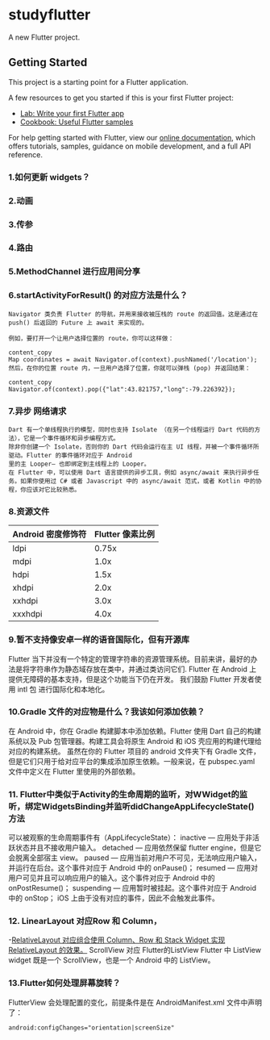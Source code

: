 # studyflutter

A new Flutter project.

## Getting Started

This project is a starting point for a Flutter application.

A few resources to get you started if this is your first Flutter project:

- [Lab: Write your first Flutter app](https://flutter.dev/docs/get-started/codelab)
- [Cookbook: Useful Flutter samples](https://flutter.dev/docs/cookbook)

For help getting started with Flutter, view our
[online documentation](https://flutter.dev/docs), which offers tutorials,
samples, guidance on mobile development, and a full API reference.

### 1.如何更新 widgets？
### 2.动画
### 3.传参
### 4.路由
### 5.MethodChannel 进行应用间分享
### 6.startActivityForResult() 的对应方法是什么？
```code
Navigator 类负责 Flutter 的导航，并用来接收被压栈的 route 的返回值。这是通过在 push() 后返回的 Future 上 await 来实现的。

例如，要打开一个让用户选择位置的 route，你可以这样做：

content_copy
Map coordinates = await Navigator.of(context).pushNamed('/location');
然后，在你的位置 route 内，一旦用户选择了位置，你就可以弹栈 (pop) 并返回结果：

content_copy
Navigator.of(context).pop({"lat":43.821757,"long":-79.226392});
```
### 7.异步 网络请求
```text
Dart 有一个单线程执行的模型，同时也支持 Isolate （在另一个线程运行 Dart 代码的方法），它是一个事件循环和异步编程方式。
除非你创建一个 Isolate，否则你的 Dart 代码会运行在主 UI 线程，并被一个事件循环所驱动。Flutter 的事件循环对应于 Android 
里的主 Looper— 也即绑定到主线程上的 Looper。
在 Flutter 中，可以使用 Dart 语言提供的异步工具，例如 async/await 来执行异步任务。如果你使用过 C# 或者 Javascript 中的 async/await 范式，或者 Kotlin 中的协程，你应该对它比较熟悉。
```
### 8.资源文件

|Android 密度修饰符 |Flutter 像素比例
|----             |----
|ldpi	          |0.75x
|mdpi	          |1.0x
|hdpi	          |1.5x
|xhdpi	          |2.0x
|xxhdpi	          |3.0x
|xxxhdpi	      |4.0x

### 9.暂不支持像安卓一样的语音国际化，但有开源库
Flutter 当下并没有一个特定的管理字符串的资源管理系统。目前来讲，最好的办法是将字符串作为静态域存放在类中，并通过类访问它们.
Flutter 在 Android 上提供无障碍的基本支持，但是这个功能当下仍在开发。
我们鼓励 Flutter 开发者使用 intl 包 进行国际化和本地化。

### 10.Gradle 文件的对应物是什么？我该如何添加依赖？
在 Android 中，你在 Gradle 构建脚本中添加依赖。Flutter 使用 Dart 自己的构建系统以及 Pub 包管理器。构建工具会将原生 Android 和 iOS 壳应用的构建代理给对应的构建系统。
虽然在你的 Flutter 项目的 android 文件夹下有 Gradle 文件，但是它们只用于给对应平台的集成添加原生依赖。一般来说，在 pubspec.yaml 文件中定义在 Flutter 里使用的外部依赖。

### 11. Flutter中类似于Activity的生命周期的监听，对WWidget的监听，绑定WidgetsBinding并监听didChangeAppLifecycleState()方法
可以被观察的生命周期事件有（AppLifecycleState）：
inactive — 应用处于非活跃状态并且不接收用户输入。
detached — 应用依然保留 flutter engine，但是它会脱离全部宿主 view。
paused — 应用当前对用户不可见，无法响应用户输入，并运行在后台。这个事件对应于 Android 中的 onPause()；
resumed — 应用对用户可见并且可以响应用户的输入。这个事件对应于 Android 中的 onPostResume()；
suspending — 应用暂时被挂起。这个事件对应于 Android 中的 onStop； iOS 上由于没有对应的事件，因此不会触发此事件。

### 12. LinearLayout 对应Row 和 Column，
-[RelativeLayout 对应组合使用 Column、Row 和 Stack Widget 实现 RelativeLayout 的效果。](https://stackoverflow.com/questions/44396075/equivalent-of-relativelayout-in-flutter)
ScrollView 对应 Flutter的ListView
Flutter 中 ListView widget 既是一个 ScrollView，也是一个 Android 中的 ListView。

### 13.Flutter如何处理屏幕旋转？
FlutterView 会处理配置的变化，前提条件是在 AndroidManifest.xml 文件中声明了：

```xml
android:configChanges="orientation|screenSize"




